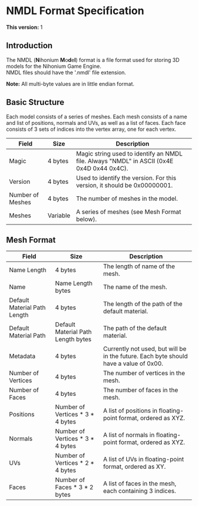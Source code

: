# NMDL Format Specification

**This version:** 1

## Introduction

The NMDL (**N**ihonium **M**o**d**e**l**) format is a file format used for storing 3D models for the Nihonium Game Engine.  
NMDL files should have the '.nmdl' file extension.

**Note:** All multi-byte values are in little endian format.

## Basic Structure

Each model consists of a series of meshes. Each mesh consists of a name and list of positions, normals and UVs, as well as a list of faces.
Each face consists of 3 sets of indices into the vertex array, one for each vertex.

|Field           |Size    |Description                                                                              |
|----------------|--------|-----------------------------------------------------------------------------------------|
|Magic           |4 bytes |Magic string used to identify an NMDL file. Always "NMDL" in ASCII (0x4E 0x4D 0x44 0x4C).|
|Version         |4 bytes |Used to identify the version. For this version, it should be 0x00000001.                 |
|Number of Meshes|4 bytes |The number of meshes in the model.                                                       |
|Meshes          |Variable|A series of meshes (see Mesh Format below).                                              |

## Mesh Format

|Field                       |Size                              |Description                                                                          |
|----------------------------|----------------------------------|-------------------------------------------------------------------------------------|
|Name Length                 |4 bytes                           |The length of name of the mesh.                                                      |
|Name                        |Name Length bytes                 |The name of the mesh.                                                                |
|Default Material Path Length|4 bytes                           |The length of the path of the default material.                                      |
|Default Material Path       |Default Material Path Length bytes|The path of the default material.                                                    |
|Metadata                    |4 bytes                           |Currently not used, but will be in the future. Each byte should have a value of 0x00.|
|Number of Vertices          |4 bytes                           |The number of vertices in the mesh.                                                  |
|Number of Faces             |4 bytes                           |The number of faces in the mesh.                                                     |
|Positions                   |Number of Vertices * 3 * 4 bytes  |A list of positions in floating-point format, ordered as XYZ.                        |
|Normals                     |Number of Vertices * 3 * 4 bytes  |A list of normals in floating-point format, ordered as XYZ.                          |
|UVs                         |Number of Vertices * 2 * 4 bytes  |A list of UVs in floating-point format, ordered as XY.                               |
|Faces                       |Number of Faces * 3 * 2 bytes     |A list of faces in the mesh, each containing 3 indices.                              |
